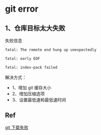 # git error

## 1、仓库目标太大失败
失败信息
```Bash
fatal: The remote end hung up unexpectedly

fatal: early EOF

fatal: index-pack failed
```
解决方式：
- 1、增加 git 缓存大小
- 2、增加压缩选项
- 3、设置最低速和最低速时间


## Ref
[git 下载失败](https://blog.csdn.net/caojinlei_91/article/details/127402746)  